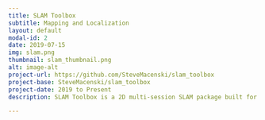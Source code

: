 ```yaml
---
title: SLAM Toolbox
subtitle: Mapping and Localization
layout: default
modal-id: 2
date: 2019-07-15
img: slam.png
thumbnail: slam_thumbnail.png
alt: image-alt
project-url: https://github.com/SteveMacenski/slam_toolbox
project-base: SteveMacenski/slam_toolbox
project-date: 2019 to Present
description: SLAM Toolbox is a 2D multi-session SLAM package built for large and dynamic environments such as retail, warehouse, factories, and outdoors. It is built using a modified version of the Open Karto library and provides a localization mode and several processing methods. It was selected by the ROS2 Technical Steering Committee to be the default supported SLAM for ROS2.

---
```

